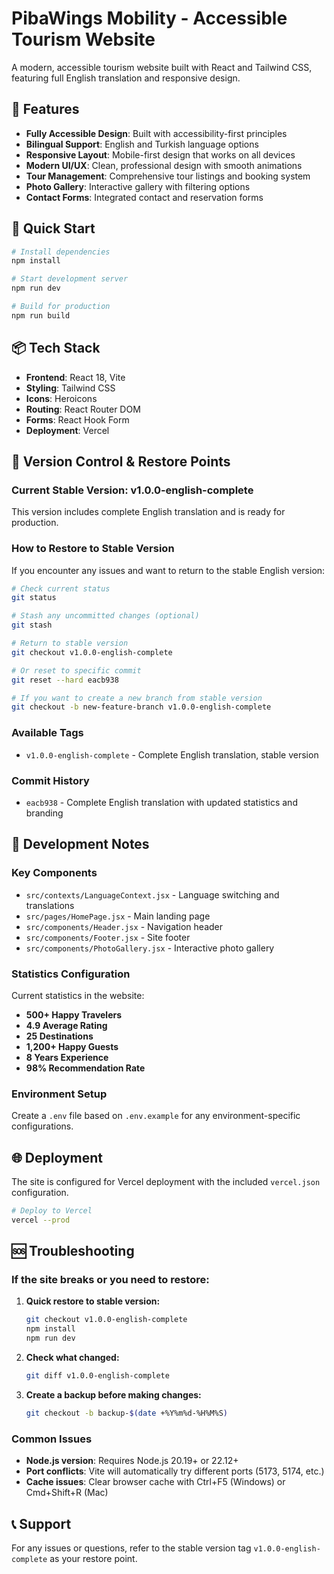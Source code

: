 # PibaWings Mobility - Accessible Tourism Website

A modern, accessible tourism website built with React and Tailwind CSS, featuring full English translation and responsive design.

## 🌟 Features

- **Fully Accessible Design**: Built with accessibility-first principles
- **Bilingual Support**: English and Turkish language options
- **Responsive Layout**: Mobile-first design that works on all devices
- **Modern UI/UX**: Clean, professional design with smooth animations
- **Tour Management**: Comprehensive tour listings and booking system
- **Photo Gallery**: Interactive gallery with filtering options
- **Contact Forms**: Integrated contact and reservation forms

## 🚀 Quick Start

```bash
# Install dependencies
npm install

# Start development server
npm run dev

# Build for production
npm run build
```

## 📦 Tech Stack

- **Frontend**: React 18, Vite
- **Styling**: Tailwind CSS
- **Icons**: Heroicons
- **Routing**: React Router DOM
- **Forms**: React Hook Form
- **Deployment**: Vercel

## 🔄 Version Control & Restore Points

### Current Stable Version: v1.0.0-english-complete

This version includes complete English translation and is ready for production.

### How to Restore to Stable Version

If you encounter any issues and want to return to the stable English version:

```bash
# Check current status
git status

# Stash any uncommitted changes (optional)
git stash

# Return to stable version
git checkout v1.0.0-english-complete

# Or reset to specific commit
git reset --hard eacb938

# If you want to create a new branch from stable version
git checkout -b new-feature-branch v1.0.0-english-complete
```

### Available Tags

- `v1.0.0-english-complete` - Complete English translation, stable version

### Commit History

- `eacb938` - Complete English translation with updated statistics and branding

## 📝 Development Notes

### Key Components

- `src/contexts/LanguageContext.jsx` - Language switching and translations
- `src/pages/HomePage.jsx` - Main landing page
- `src/components/Header.jsx` - Navigation header
- `src/components/Footer.jsx` - Site footer
- `src/components/PhotoGallery.jsx` - Interactive photo gallery

### Statistics Configuration

Current statistics in the website:
- **500+ Happy Travelers**
- **4.9 Average Rating**
- **25 Destinations**
- **1,200+ Happy Guests**
- **8 Years Experience**
- **98% Recommendation Rate**

### Environment Setup

Create a `.env` file based on `.env.example` for any environment-specific configurations.

## 🌐 Deployment

The site is configured for Vercel deployment with the included `vercel.json` configuration.

```bash
# Deploy to Vercel
vercel --prod
```

## 🆘 Troubleshooting

### If the site breaks or you need to restore:

1. **Quick restore to stable version:**
   ```bash
   git checkout v1.0.0-english-complete
   npm install
   npm run dev
   ```

2. **Check what changed:**
   ```bash
   git diff v1.0.0-english-complete
   ```

3. **Create a backup before making changes:**
   ```bash
   git checkout -b backup-$(date +%Y%m%d-%H%M%S)
   ```

### Common Issues

- **Node.js version**: Requires Node.js 20.19+ or 22.12+
- **Port conflicts**: Vite will automatically try different ports (5173, 5174, etc.)
- **Cache issues**: Clear browser cache with Ctrl+F5 (Windows) or Cmd+Shift+R (Mac)

## 📞 Support

For any issues or questions, refer to the stable version tag `v1.0.0-english-complete` as your restore point.

